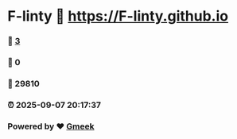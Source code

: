 # F-linty :link: https://F-linty.github.io 
### :page_facing_up: [3](https://F-linty.github.io/tag.html) 
### :speech_balloon: 0 
### :hibiscus: 29810 
### :alarm_clock: 2025-09-07 20:17:37 
### Powered by :heart: [Gmeek](https://github.com/Meekdai/Gmeek)
